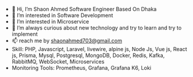 - 👋 Hi, I’m Shaon Ahmed Software Engineer Based On Dhaka
- 👀 I’m interested in Software Development
- 👀 I’m interested in Microservice
- 🌱 I’m always curious about new technology and try to learn and try to implement 
- 📫 reach me by shaonahmed703@gmail.com
- Skill: PHP, Javascript, Laravel, livewire, alpine js, Node Js, Vue js, React js, Prisma, Mysql, Postgresql, MongoDB, Docker, Redis, Kafka, RabbitMQ, WebSocket, Microservices
- Monitoring Tools: Prometheus, Grafana, Grafana K6, Loki
<!---
Shaon99/Shaon99 is a ✨ special ✨ repository because its `README.md` (this file) appears on your GitHub profile.
You can click the Preview link to take a look at your changes.
--->
